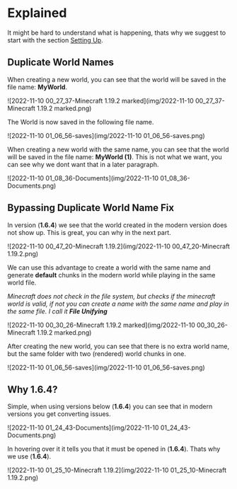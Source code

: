 # Explained

It might be hard to understand what is happening, thats why we suggest to start with the section [Setting Up](SettingUp.md).

## Duplicate World Names

When creating a new world, you can see that the world will be saved in the file name: **MyWorld**.

![2022-11-10 00_27_37-Minecraft 1.19.2 marked](img/2022-11-10 00_27_37-Minecraft 1.19.2 marked.png)

The World is now saved in the following file name.

![2022-11-10 01_06_56-saves](img/2022-11-10 01_06_56-saves.png)

When creating a new world with the same name, you can see that the world will be saved in the file name: **MyWorld (1)**.
This is not what we want, you can see why we dont want that in a later paragraph.

![2022-11-10 01_08_36-Documents](img/2022-11-10 01_08_36-Documents.png)

## Bypassing Duplicate World Name Fix

In version (**1.6.4**) we see that the world created in the modern version does not show up. This is great, you can why in the next part.

![2022-11-10 00_47_20-Minecraft 1.19.2](img/2022-11-10 00_47_20-Minecraft 1.19.2.png)

We can use this advantage to create a world with the same name and generate **default** chunks in the modern world while playing in the same world file.

*Minecraft does not check in the file system, but checks if the minecraft world is valid, if not you can create a name with the same name and play in the same file. I call it **File Unifying***

![2022-11-10 00_30_26-Minecraft 1.19.2 marked](img/2022-11-10 00_30_26-Minecraft 1.19.2 marked.png)

After creating the new world, you can see that there is no extra world name, but the same folder with two (rendered) world chunks in one.

![2022-11-10 01_06_56-saves](img/2022-11-10 01_06_56-saves.png)

## Why 1.6.4?

Simple, when using versions below (**1.6.4**) you can see that in modern versions you get converting issues.

![2022-11-10 01_24_43-Documents](img/2022-11-10 01_24_43-Documents.png)

In hovering over it it tells you that it must be opened in (**1.6.4**). Thats why we use (**1.6.4**).

![2022-11-10 01_25_10-Minecraft 1.19.2](img/2022-11-10 01_25_10-Minecraft 1.19.2.png)

